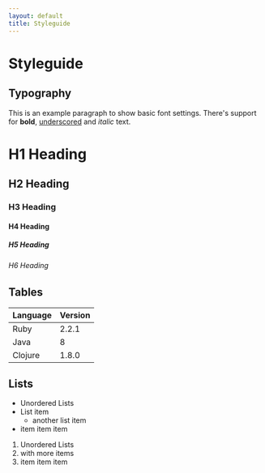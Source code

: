 ```yaml
---
layout: default
title: Styleguide
---
```


# Styleguide

## Typography

This is an example paragraph to show basic font settings.
There's support for **bold**, <u>underscored</u> and _italic_ text.

# H1 Heading
## H2 Heading
### H3 Heading
#### H4 Heading
##### H5 Heading
###### H6 Heading

## Tables

| Language | Version |
| -------- | ------- |
| Ruby     | 2.2.1   |
| Java     | 8       |
| Clojure  | 1.8.0   |

## Lists

- Unordered Lists
- List item
  - another list item
- item item item

1. Unordered Lists
2. with more items
3. item item item

